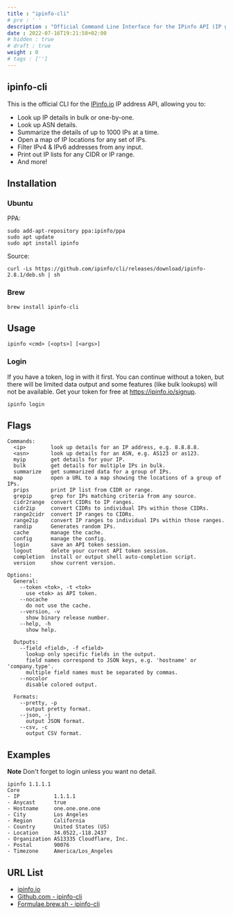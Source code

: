 ```yaml
---
title : "ipinfo-cli"
# pre : ' '
description : "Official Command Line Interface for the IPinfo API (IP geolocation and other types of IP data). The trusted source for IP address data. Accurate IP address data that keeps pace with secure, specific, and forward-looking use cases."
date : 2022-07-16T19:21:58+02:00
# hidden : true
# draft : true
weight : 0
# tags : ['']
---
```


## ipinfo-cli

This is the official CLI for the [IPinfo.io](https://ipinfo.io/) IP address API, allowing you to:

* Look up IP details in bulk or one-by-one.
* Look up ASN details.
* Summarize the details of up to 1000 IPs at a time.
* Open a map of IP locations for any set of IPs.
* Filter IPv4 & IPv6 addresses from any input.
* Print out IP lists for any CIDR or IP range.
* And more!

## Installation

### Ubuntu

PPA:

```plain
sudo add-apt-repository ppa:ipinfo/ppa
sudo apt update
sudo apt install ipinfo
```

Source:

```plain
curl -Ls https://github.com/ipinfo/cli/releases/download/ipinfo-2.8.1/deb.sh | sh
```

### Brew

```plain
brew install ipinfo-cli
```

## Usage

```plain
ipinfo <cmd> [<opts>] [<args>]
```

### Login

If you have a token, log in with it first. You can continue without a token, but there will be limited data output and some features (like bulk lookups) will not be available. Get your token for free at <https://ipinfo.io/signup>.

```plain
ipinfo login
```

## Flags

```plain
Commands:
  <ip>        look up details for an IP address, e.g. 8.8.8.8.
  <asn>       look up details for an ASN, e.g. AS123 or as123.
  myip        get details for your IP.
  bulk        get details for multiple IPs in bulk.
  summarize   get summarized data for a group of IPs.
  map         open a URL to a map showing the locations of a group of IPs.
  prips       print IP list from CIDR or range.
  grepip      grep for IPs matching criteria from any source.
  cidr2range  convert CIDRs to IP ranges.
  cidr2ip     convert CIDRs to individual IPs within those CIDRs.
  range2cidr  convert IP ranges to CIDRs.
  range2ip    convert IP ranges to individual IPs within those ranges.
  randip      Generates random IPs.
  cache       manage the cache.
  config      manage the config.
  login       save an API token session.
  logout      delete your current API token session.
  completion  install or output shell auto-completion script.
  version     show current version.

Options:
  General:
    --token <tok>, -t <tok>
      use <tok> as API token.
    --nocache
      do not use the cache.
    --version, -v
      show binary release number.
    --help, -h
      show help.

  Outputs:
    --field <field>, -f <field>
      lookup only specific fields in the output.
      field names correspond to JSON keys, e.g. 'hostname' or 'company.type'.
      multiple field names must be separated by commas.
    --nocolor
      disable colored output.

  Formats:
    --pretty, -p
      output pretty format.
    --json, -j
      output JSON format.
    --csv, -c
      output CSV format.
```

## Examples

**Note** Don't forget to login unless you want no detail.

```plain
ipinfo 1.1.1.1 
Core
- IP           1.1.1.1
- Anycast      true
- Hostname     one.one.one.one
- City         Los Angeles
- Region       California
- Country      United States (US)
- Location     34.0522,-118.2437
- Organization AS13335 Cloudflare, Inc.
- Postal       90076
- Timezone     America/Los_Angeles
```

## URL List

* [ipinfo.io](https://ipinfo.io/)
* [Github.com - ipinfo-cli](https://github.com/ipinfo/cli)
* [Formulae.brew.sh - ipinfo-cli](https://formulae.brew.sh/formula/ipinfo-cli#default)
